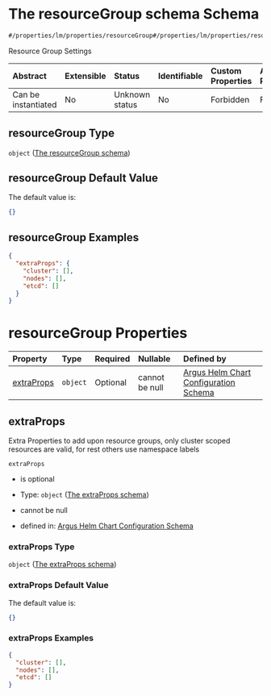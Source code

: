 # The resourceGroup schema Schema

```txt
#/properties/lm/properties/resourceGroup#/properties/lm/properties/resourceGroup
```

Resource Group Settings

| Abstract            | Extensible | Status         | Identifiable | Custom Properties | Additional Properties | Access Restrictions | Defined In                                                        |
| :------------------ | :--------- | :------------- | :----------- | :---------------- | :-------------------- | :------------------ | :---------------------------------------------------------------- |
| Can be instantiated | No         | Unknown status | No           | Forbidden         | Forbidden             | none                | [values.schema.json\*](values.schema.json "open original schema") |

## resourceGroup Type

`object` ([The resourceGroup schema](values-properties-the-logicmonitor-portal-configurations-properties-the-resourcegroup-schema.md))

## resourceGroup Default Value

The default value is:

```json
{}
```

## resourceGroup Examples

```json
{
  "extraProps": {
    "cluster": [],
    "nodes": [],
    "etcd": []
  }
}
```

# resourceGroup Properties

| Property                  | Type     | Required | Nullable       | Defined by                                                                                                                                                                                                                                                                                               |
| :------------------------ | :------- | :------- | :------------- | :------------------------------------------------------------------------------------------------------------------------------------------------------------------------------------------------------------------------------------------------------------------------------------------------------- |
| [extraProps](#extraprops) | `object` | Optional | cannot be null | [Argus Helm Chart Configuration Schema](values-properties-the-logicmonitor-portal-configurations-properties-the-resourcegroup-schema-properties-the-extraprops-schema.md "#/properties/lm/properties/resourceGroup/properties/extraProps#/properties/lm/properties/resourceGroup/properties/extraProps") |

## extraProps

Extra Properties to add upon resource groups, only cluster scoped resources are valid, for rest others use namespace labels

`extraProps`

*   is optional

*   Type: `object` ([The extraProps schema](values-properties-the-logicmonitor-portal-configurations-properties-the-resourcegroup-schema-properties-the-extraprops-schema.md))

*   cannot be null

*   defined in: [Argus Helm Chart Configuration Schema](values-properties-the-logicmonitor-portal-configurations-properties-the-resourcegroup-schema-properties-the-extraprops-schema.md "#/properties/lm/properties/resourceGroup/properties/extraProps#/properties/lm/properties/resourceGroup/properties/extraProps")

### extraProps Type

`object` ([The extraProps schema](values-properties-the-logicmonitor-portal-configurations-properties-the-resourcegroup-schema-properties-the-extraprops-schema.md))

### extraProps Default Value

The default value is:

```json
{}
```

### extraProps Examples

```json
{
  "cluster": [],
  "nodes": [],
  "etcd": []
}
```
